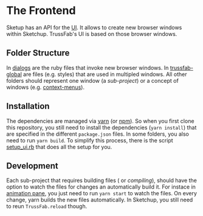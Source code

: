 # The Frontend

Sketup has an API for the [UI](http://ruby.sketchup.com/UI.html). It allows to create new browser windows within Sketchup. TrussFab's UI is based on those browser windows.

## Folder Structure

In [dialogs](./dialogs) are the ruby files that invoke new browser windows. In [trussfab-global](./trussfab-globals) are files (e.g. styles) that are used in multipled windows. All other folders should represent one window (a _sub-project_) or a concept of windows (e.g. [context-menus](./context-menus)).

## Installation

The dependencies are managed via [yarn](https://yarnpkg.com/lang/en/docs/install/) (or [npm](https://www.npmjs.com/get-npm)). So when you first clone this repository, you still need to install the dependencies (`yarn install`) that are specified in the different `package.json` files. In some folders, you also need to run `yarn build`. To simplify this process, there is the script [setup_ui.rb](../setup_ui.rb) that does all the setup for you.

## Development

Each sub-project that requires building files ( or _compiling_), should have the option to watch the files for changes an automatically build it. For instace in [animation pane](./animation-pane), you just need to run `yarn start` to watch the files. On every change, yarn builds the new files automatically. In Sketchup, you still need to reun `TrussFab.reload` though.
